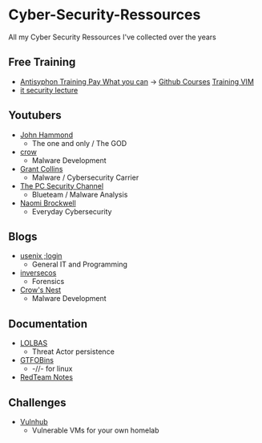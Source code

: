 # Cyber-Security-Ressources
All my Cyber Security Ressources I've collected over the years



## Free Training
- [Antisyphon Training Pay What you can](https://www.antisyphontraining.com/pay-what-you-can/) -> [Github Courses](https://github.com/strandjs/IntroLabs) [Training VIM](https://www.antisyphontraining.com/john-strand-training-lab-download-instructions/)
- [it security lecture](https://github.com/bkimminich/it-security-lecture)

## Youtubers
- [John Hammond](https://www.youtube.com/@_JohnHammond)
	- The one and only / The GOD
- [crow](https://www.youtube.com/watch?v=aNEqC-U5tHM)
	- Malware Development 
- [Grant Collins](https://www.youtube.com/@collinsinfosec/videos)
	- Malware / Cybersecurity Carrier
- [The PC Security Channel](https://www.youtube.com/@pcsecuritychannel/videos)
	- Blueteam / Malware Analysis
- [Naomi Brockwell](https://www.youtube.com/@NaomiBrockwellTV)
	- Everyday Cybersecurity
## Blogs

- [usenix ;login](https://www.usenix.org/publications/loginonline)
    - General IT and Programming
- [inversecos](https://www.inversecos.com/)
    - Forensics
- [Crow's Nest](https://crows-nest.gitbook.io/crows-nest/about-me/about-me)
    - Malware Development

## Documentation

- [LOLBAS](https://lolbas-project.github.io/#)
    - Threat Actor persistence
- [GTFOBins](https://gtfobins.github.io/)
    - -//- for linux
- [RedTeam Notes](https://www.ired.team/)
## Challenges
- [Vulnhub](https://www.vulnhub.com/)
	- Vulnerable VMs for your own homelab
